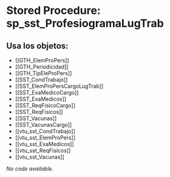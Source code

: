 # Stored Procedure: sp_sst_ProfesiogramaLugTrab

## Usa los objetos:
- [[GTH_ElemProPers]]
- [[GTH_Periodicidad]]
- [[GTH_TipEleProPers]]
- [[SST_CondTrabajo]]
- [[SST_ElemProPersCargoLugTrab]]
- [[SST_ExaMedicoCargo]]
- [[SST_ExaMedicos]]
- [[SST_ReqFisicoCargo]]
- [[SST_ReqFisicos]]
- [[SST_Vacunas]]
- [[SST_VacunasCargo]]
- [[vtu_sst_CondTrabajo]]
- [[vtu_sst_ElemProPers]]
- [[vtu_sst_ExaMedicos]]
- [[vtu_sst_ReqFisicos]]
- [[vtu_sst_Vacunas]]

*No code available.*
